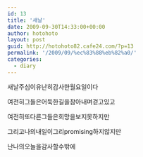 ```yaml
---
id: 13
title: '새날'
date: 2009-09-30T14:33:00+00:00
author: hotohoto
layout: post
guid: http://hotohoto82.cafe24.com/?p=13
permalink: '/2009/09/%ec%83%88%eb%82%a0/'
categories:
  - diary
---
```

새날주심이유난히감사한월요일이다

여전히그들은어둑한길을참아내며걷고있고

여전히또다른그들은희망을보지못하지만

그리고나의내일이그리promising하지않지만

난나의오늘을감사할수밖에
